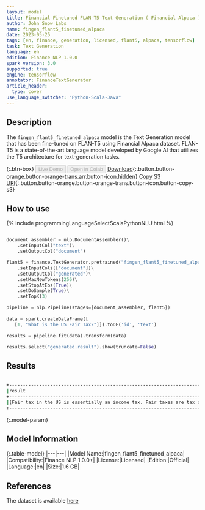 ```yaml
---
layout: model
title: Financial Finetuned FLAN-T5 Text Generation ( Financial Alpaca )
author: John Snow Labs
name: fingen_flant5_finetuned_alpaca
date: 2023-05-25
tags: [en, finance, generation, licensed, flant5, alpaca, tensorflow]
task: Text Generation
language: en
edition: Finance NLP 1.0.0
spark_version: 3.0
supported: true
engine: tensorflow
annotator: FinanceTextGenerator
article_header:
  type: cover
use_language_switcher: "Python-Scala-Java"
---
```


## Description

The `fingen_flant5_finetuned_alpaca` model is the Text Generation model that has been fine-tuned on FLAN-T5 using Financial Alpaca dataset. FLAN-T5 is a state-of-the-art language model developed by Google AI that utilizes the T5 architecture for text-generation tasks.

{:.btn-box}
<button class="button button-orange" disabled>Live Demo</button>
<button class="button button-orange" disabled>Open in Colab</button>
[Download](https://s3.amazonaws.com/auxdata.johnsnowlabs.com/finance/models/fingen_flant5_finetuned_alpaca_en_1.0.0_3.0_1685016665729.zip){:.button.button-orange.button-orange-trans.arr.button-icon.hidden}
[Copy S3 URI](s3://auxdata.johnsnowlabs.com/finance/models/fingen_flant5_finetuned_alpaca_en_1.0.0_3.0_1685016665729.zip){:.button.button-orange.button-orange-trans.button-icon.button-copy-s3}

## How to use



<div class="tabs-box" markdown="1">
{% include programmingLanguageSelectScalaPythonNLU.html %}

```python

document_assembler = nlp.DocumentAssembler()\
    .setInputCol("text")\
    .setOutputCol("document")

flant5 = finance.TextGenerator.pretrained("fingen_flant5_finetuned_alpaca", "en", "finance/models")\
    .setInputCols(["document"])\
    .setOutputCol("generated")\
    .setMaxNewTokens(256)\
    .setStopAtEos(True)\
    .setDoSample(True)\
    .setTopK(3)

pipeline = nlp.Pipeline(stages=[document_assembler, flant5])
 
data = spark.createDataFrame([
   [1, "What is the US Fair Tax?"]]).toDF('id', 'text')

results = pipeline.fit(data).transform(data)

results.select("generated.result").show(truncate=False)

```

</div>

## Results

```bash

+------------------------------------------------------------------------------------------------------------------------------------------------------------------------------------------------------------------------------------------------------------------------------------------------------------------------------------------------------------------------------------------------------------------------------------------------------------------------------------------------------------------------------------------------------------------------------------------------------------------------------------------------------------------------------------------------------------------------------------------------------------------------+
|result                                                                                                                                                                                                                                                                                                                                                                                                                                                                                                                                                                                                                                                                                                                                                                  |
+------------------------------------------------------------------------------------------------------------------------------------------------------------------------------------------------------------------------------------------------------------------------------------------------------------------------------------------------------------------------------------------------------------------------------------------------------------------------------------------------------------------------------------------------------------------------------------------------------------------------------------------------------------------------------------------------------------------------------------------------------------------------+
|[Fair tax in the US is essentially an income tax. Fair taxes are tax on your income, and are not taxeable in any country. Fair taxes are taxed as income. If you have a net gain or if the loss of income from taxable activities is less then the fair value (the loss) of your gross income (the loss) then you have to file an Income Report. This will give the US government an overview and give you an understanding. If your net income is less that your fair share of your gross income (which you are entitled) you have the right to claim a refund.]|
+------------------------------------------------------------------------------------------------------------------------------------------------------------------------------------------------------------------------------------------------------------------------------------------------------------------------------------------------------------------------------------------------------------------------------------------------------------------------------------------------------------------------------------------------------------------------------------------------------------------------------------------------------------------------------------------------------------------------------------------------------------------------+

```

{:.model-param}
## Model Information

{:.table-model}
|---|---|
|Model Name:|fingen_flant5_finetuned_alpaca|
|Compatibility:|Finance NLP 1.0.0+|
|License:|Licensed|
|Edition:|Official|
|Language:|en|
|Size:|1.6 GB|

## References

The dataset is available [here](https://huggingface.co/datasets/gbharti/finance-alpaca/viewer/gbharti--finance-alpaca)
